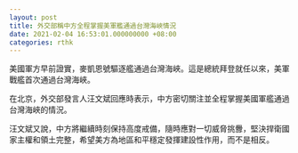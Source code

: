 ```yaml
---
layout: post
title: 外交部稱中方全程掌握美軍艦通過台灣海峽情況
date: 2021-02-04 16:53:01.000000000 +08:00
categories: rthk
---
```


美國軍方早前證實，麥凱恩號驅逐艦通過台灣海峽。這是總統拜登就任以來，美軍戰艦首次通過台灣海峽。

在北京，外交部發言人汪文斌回應時表示，中方密切關注並全程掌握美國軍艦通過台灣海峽的情況。

汪文斌又說，中方將繼續時刻保持高度戒備，隨時應對一切威脅挑釁，堅決捍衛國家主權和領土完整，希望美方為地區和平穩定發揮建設性作用，而不是相反。
